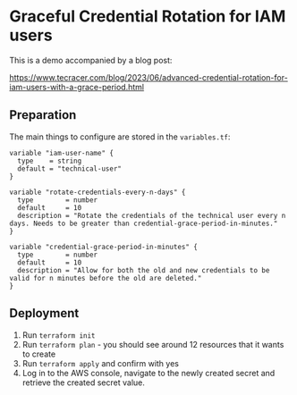 # Graceful Credential Rotation for IAM users

This is a demo accompanied by a blog post:

https://www.tecracer.com/blog/2023/06/advanced-credential-rotation-for-iam-users-with-a-grace-period.html

## Preparation

The main things to configure are stored in the `variables.tf`:

```lang-hcl
variable "iam-user-name" {
  type    = string
  default = "technical-user"
}

variable "rotate-credentials-every-n-days" {
  type        = number
  default     = 10
  description = "Rotate the credentials of the technical user every n days. Needs to be greater than credential-grace-period-in-minutes."
}

variable "credential-grace-period-in-minutes" {
  type        = number
  default     = 10
  description = "Allow for both the old and new credentials to be valid for n minutes before the old are deleted."
}
```

## Deployment

1. Run `terraform init`
1. Run `terraform plan` - you should see around 12 resources that it wants to create
1. Run `terraform apply` and confirm with yes
1. Log in to the AWS console, navigate to the newly created secret and retrieve the created secret value.
